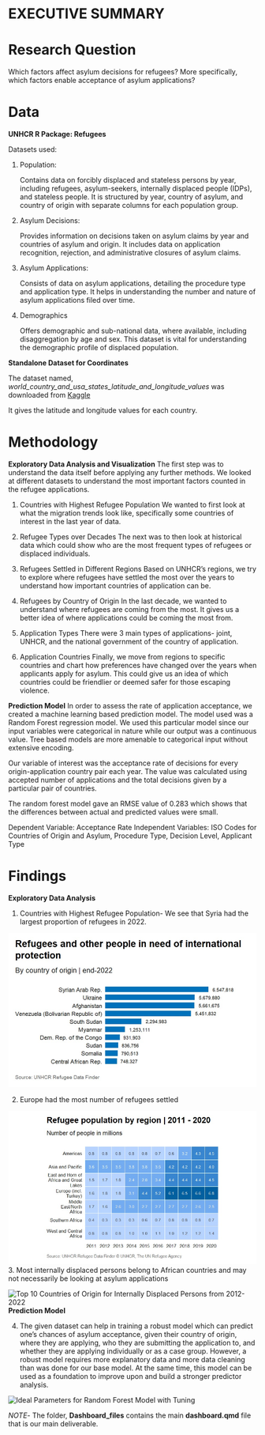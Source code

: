 # EXECUTIVE SUMMARY

# Research Question

Which factors affect asylum decisions for refugees? More specifically,
which factors enable acceptance of asylum applications?

# Data

**UNHCR R Package: Refugees**

Datasets used:

1.  Population:

    Contains data on forcibly displaced and stateless persons by year,
    including refugees, asylum-seekers, internally displaced people
    (IDPs), and stateless people. It is structured by year, country of
    asylum, and country of origin with separate columns for each
    population group.

2.  Asylum Decisions:

    Provides information on decisions taken on asylum claims by year and
    countries of asylum and origin. It includes data on application
    recognition, rejection, and administrative closures of asylum
    claims.

3.  Asylum Applications:

    Consists of data on asylum applications, detailing the procedure
    type and application type. It helps in understanding the number and
    nature of asylum applications filed over time.

4.  Demographics

    Offers demographic and sub-national data, where available, including
    disaggregation by age and sex. This dataset is vital for
    understanding the demographic profile of displaced population.

**Standalone Dataset for Coordinates**

The dataset named,
*world_country_and_usa_states_latitude_and_longitude_values* was
downloaded from
[Kaggle](https://www.kaggle.com/datasets/paultimothymooney/latitude-and-longitude-for-every-country-and-state?resource=download)

It gives the latitude and longitude values for each country.

# Methodology

**Exploratory Data Analysis and Visualization** The first step was to
understand the data itself before applying any further methods. We
looked at different datasets to understand the most important factors
counted in the refugee applications.

1.  Countries with Highest Refugee Population We wanted to first look at
    what the migration trends look like, specifically some countries of
    interest in the last year of data.

2.  Refugee Types over Decades The next was to then look at historical
    data which could show who are the most frequent types of refugees or
    displaced individuals.

3.  Refugees Settled in Different Regions Based on UNHCR’s regions, we
    try to explore where refugees have settled the most over the years
    to understand how important countries of application can be.

4.  Refugees by Country of Origin In the last decade, we wanted to
    understand where refugees are coming from the most. It gives us a
    better idea of where applications could be coming the most from.

5.  Application Types There were 3 main types of applications- joint,
    UNHCR, and the national government of the country of application.

6.  Application Countries Finally, we move from regions to specific
    countries and chart how preferences have changed over the years when
    applicants apply for asylum. This could give us an idea of which
    countries could be friendlier or deemed safer for those escaping
    violence.

**Prediction Model** In order to assess the rate of application
acceptance, we created a machine learning based prediction model. The
model used was a Random Forest regression model. We used this particular
model since our input variables were categorical in nature while our
output was a continuous value. Tree based models are more amenable to
categorical input without extensive encoding.

Our variable of interest was the acceptance rate of decisions for every
origin-application country pair each year. The value was calculated
using accepted number of applications and the total decisions given by a
particular pair of countries.

The random forest model gave an RMSE value of 0.283 which shows that the
differences between actual and predicted values were small.

Dependent Variable: Acceptance Rate Independent Variables: ISO Codes for
Countries of Origin and Asylum, Procedure Type, Decision Level,
Applicant Type

# Findings

**Exploratory Data Analysis**

1.  Countries with Highest Refugee Population- We see that Syria had the
    largest proportion of refugees in 2022.

![Top 10 Countries of Origin in 2022](data/refugee_countries_top10.jpg)

2.  Europe had the most number of refugees settled

![Regions where Refugees have Settled](data/heatmap.jpg) 3. Most
internally displaced persons belong to African countries and may not
necessarily be looking at asylum applications

![Top 10 Countries of Origin for Internally Displaced Persons from
2012-2022](data/country_of_origin_idpjpg.jpg) **Prediction Model**

4.  The given dataset can help in training a robust model which can
    predict one’s chances of asylum acceptance, given their country of
    origin, where they are applying, who they are submitting the
    application to, and whether they are applying individually or as a
    case group. However, a robust model requires more explanatory data
    and more data cleaning than was done for our base model. At the same
    time, this model can be used as a foundation to improve upon and
    build a stronger predictor analysis.

![Ideal Parameters for Random Forest Model with
Tuning](data/model_parameters.png)

*NOTE*- The folder, **Dashboard_files** contains the main
**dashboard.qmd** file that is our main deliverable.
